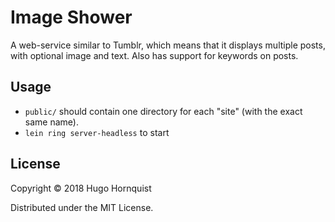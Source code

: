 # Image Shower

A web-service similar to Tumblr, which means that it displays multiple
posts, with optional image and text. Also has support for keywords on
posts.

## Usage

- `public/` should contain one directory for each "site" (with the
  exact same name).
- `lein ring server-headless` to start

## License

Copyright © 2018 Hugo Hornquist

Distributed under the MIT License.
